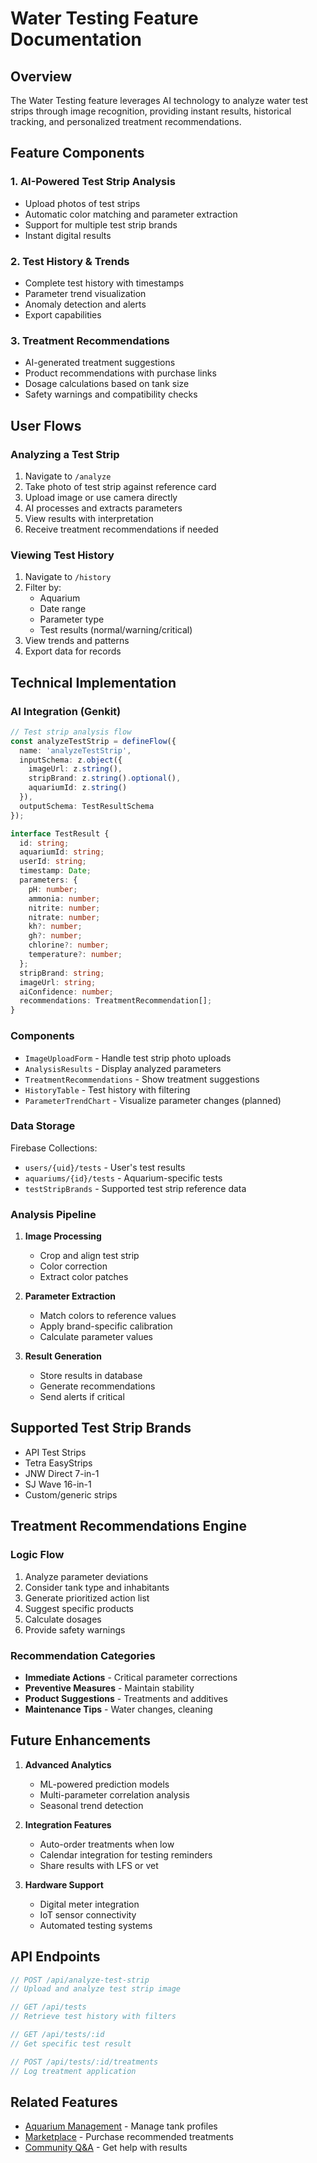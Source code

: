 # Water Testing Feature Documentation

## Overview
The Water Testing feature leverages AI technology to analyze water test strips through image recognition, providing instant results, historical tracking, and personalized treatment recommendations.

## Feature Components

### 1. AI-Powered Test Strip Analysis
- Upload photos of test strips
- Automatic color matching and parameter extraction
- Support for multiple test strip brands
- Instant digital results

### 2. Test History & Trends
- Complete test history with timestamps
- Parameter trend visualization
- Anomaly detection and alerts
- Export capabilities

### 3. Treatment Recommendations
- AI-generated treatment suggestions
- Product recommendations with purchase links
- Dosage calculations based on tank size
- Safety warnings and compatibility checks

## User Flows

### Analyzing a Test Strip
1. Navigate to `/analyze`
2. Take photo of test strip against reference card
3. Upload image or use camera directly
4. AI processes and extracts parameters
5. View results with interpretation
6. Receive treatment recommendations if needed

### Viewing Test History
1. Navigate to `/history`
2. Filter by:
   - Aquarium
   - Date range
   - Parameter type
   - Test results (normal/warning/critical)
3. View trends and patterns
4. Export data for records

## Technical Implementation

### AI Integration (Genkit)

```typescript
// Test strip analysis flow
const analyzeTestStrip = defineFlow({
  name: 'analyzeTestStrip',
  inputSchema: z.object({
    imageUrl: z.string(),
    stripBrand: z.string().optional(),
    aquariumId: z.string()
  }),
  outputSchema: TestResultSchema
});

interface TestResult {
  id: string;
  aquariumId: string;
  userId: string;
  timestamp: Date;
  parameters: {
    pH: number;
    ammonia: number;
    nitrite: number;
    nitrate: number;
    kh?: number;
    gh?: number;
    chlorine?: number;
    temperature?: number;
  };
  stripBrand: string;
  imageUrl: string;
  aiConfidence: number;
  recommendations: TreatmentRecommendation[];
}
```

### Components

- `ImageUploadForm` - Handle test strip photo uploads
- `AnalysisResults` - Display analyzed parameters
- `TreatmentRecommendations` - Show treatment suggestions
- `HistoryTable` - Test history with filtering
- `ParameterTrendChart` - Visualize parameter changes (planned)

### Data Storage

Firebase Collections:
- `users/{uid}/tests` - User's test results
- `aquariums/{id}/tests` - Aquarium-specific tests
- `testStripBrands` - Supported test strip reference data

### Analysis Pipeline

1. **Image Processing**
   - Crop and align test strip
   - Color correction
   - Extract color patches

2. **Parameter Extraction**
   - Match colors to reference values
   - Apply brand-specific calibration
   - Calculate parameter values

3. **Result Generation**
   - Store results in database
   - Generate recommendations
   - Send alerts if critical

## Supported Test Strip Brands

- API Test Strips
- Tetra EasyStrips
- JNW Direct 7-in-1
- SJ Wave 16-in-1
- Custom/generic strips

## Treatment Recommendations Engine

### Logic Flow
1. Analyze parameter deviations
2. Consider tank type and inhabitants
3. Generate prioritized action list
4. Suggest specific products
5. Calculate dosages
6. Provide safety warnings

### Recommendation Categories
- **Immediate Actions** - Critical parameter corrections
- **Preventive Measures** - Maintain stability
- **Product Suggestions** - Treatments and additives
- **Maintenance Tips** - Water changes, cleaning

## Future Enhancements

1. **Advanced Analytics**
   - ML-powered prediction models
   - Multi-parameter correlation analysis
   - Seasonal trend detection

2. **Integration Features**
   - Auto-order treatments when low
   - Calendar integration for testing reminders
   - Share results with LFS or vet

3. **Hardware Support**
   - Digital meter integration
   - IoT sensor connectivity
   - Automated testing systems

## API Endpoints

```typescript
// POST /api/analyze-test-strip
// Upload and analyze test strip image

// GET /api/tests
// Retrieve test history with filters

// GET /api/tests/:id
// Get specific test result

// POST /api/tests/:id/treatments
// Log treatment application
```

## Related Features
- [Aquarium Management](../aquarium-management/) - Manage tank profiles
- [Marketplace](../marketplace/) - Purchase recommended treatments
- [Community Q&A](../community/) - Get help with results